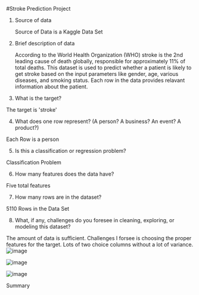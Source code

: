 #Stroke Prediction Project

1. Source of data

     Source of Data is a Kaggle Data Set

2. Brief description of data

    According to the World Health Organization (WHO) stroke is the 2nd leading cause of death globally, responsible for approximately 11% of total deaths.
    This dataset is used to predict whether a patient is likely to get stroke based on the input parameters like gender, age, various diseases, and smoking status. Each row in the data provides relavant information about the patient.

3. What is the target?

  The target is 'stroke'

4. What does one row represent? (A person?  A business?  An event? A product?)

  Each Row is a person

5. Is this a classification or regression problem?

  Classification Problem

6. How many features does the data have?

  Five total features

7. How many rows are in the dataset?

  5110 Rows in the Data Set

8. What, if any, challenges do you foresee in cleaning, exploring, or modeling this dataset?

  The amount of data is sufficient. Challenges I forsee is choosing the proper features for the target. Lots of two choice columns without a lot of variance.
  ![image](https://github.com/BenjaminEngel919/Medical-Data/assets/126991382/bdad6b21-e9a9-4eb7-b9c7-fa95e2f30336)

  ![image](https://github.com/BenjaminEngel919/Medical-Data/assets/126991382/c5ffc454-56b7-4464-9ea6-a6748091c32b)

  ![image](https://github.com/BenjaminEngel919/Medical-Data/assets/126991382/618c4e20-def8-4144-8811-c99871dee1ba)
  
  Summary
